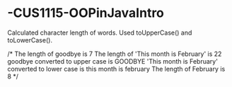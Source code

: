 # -CUS1115-OOPinJavaIntro

Calculated character length of words. Used toUpperCase() and toLowerCase().

/*
The length of goodbye is 7
The length of 'This month is February' is 22
goodbye converted to upper case is GOODBYE
'This month is February' converted to lower case is this month is february
The length of February is 8
*/
